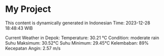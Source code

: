 # My Project

This content is dynamically generated in Indonesian Time: 2023-12-28 18:48:43 WIB


Current Weather in Depok:
Temperature: 30.21 °C
Condition: moderate rain
Suhu Maksimum: 30.52°C
Suhu Minimum: 29.45°C
Kelembaban: 89%
Kecepatan Angin: 2.57 m/s

